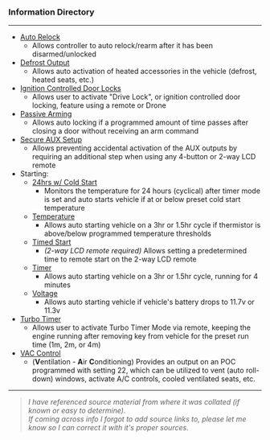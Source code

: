 ### Information Directory ###
---
* [Auto Relock](Auto%20Relock.pdf)
  * Allows controller to auto relock/rearm after it has been disarmed/unlocked
* [Defrost Output](Defrost%20Output.pdf)
  * Allows auto activation of heated accessories in the vehicle (defrost, heated seats, etc.)
* [Ignition Controlled Door Locks](Ignition%20Controlled%20Door%20Locks.pdf)
  * Allows user to activate "Drive Lock", or ignition controlled door locking, feature using a remote or Drone
* [Passive Arming](Passive%20Arming.pdf)
  * Allows auto locking if a programmed amount of time passes after closing a door without receiving an arm command
* [Secure AUX Setup](Secure%20AUX%20Setup.pdf)
  * Allows preventing accidental activation of the AUX outputs by requiring an additional step when using any 4-button or 2-way LCD remote
* Starting:
  * [24hrs w/ Cold Start](Starting%20(24hrs%20w%20Cold%20Start).pdf)
    * Monitors the temperature for 24 hours (cyclical) after timer mode is set and auto starts vehicle if at or below preset cold start temperature
  * [Temperature](Starting%20%28Temperature%29.pdf)
    * Allows auto starting vehicle on a 3hr or 1.5hr cycle if thermistor is above/below programmed temperature thresholds
  * [Timed Start](Starting%20(Timed%20Start).pdf)
    * _(2-way LCD remote required)_ Allows setting a predetermined time to remote start on the 2-way LCD remote
  * [Timer](Starting%20(Timer).pdf)
    * Allows auto starting vehicle on a 3hr or 1.5hr cycle, running for 4 minutes
  * [Voltage](Starting%20%28Voltage%29.pdf)
    * Allows auto starting vehicle if vehicle's battery drops to 11.7v or 11.3v
* [Turbo Timer](Turbo%20Timer.pdf)
  * Allows user to activate Turbo Timer Mode via remote, keeping the engine running after removing key from vehicle for the preset run time (1m, 2m, or 4m)
* [VAC Control](VAC%20Control.pdf)
  * (**V**entilation - **A**ir **C**onditioning) Provides an output on an POC programmed with setting 22, which can be utilized to vent (auto roll-down) windows, activate A/C controls, cooled ventilated seats, etc.
---
> _I have referenced source material from where it was collated (if known or easy to determine). <br>If coming across info I forgot to add source links to, please let me know so I can correct it with it's proper sources._   
